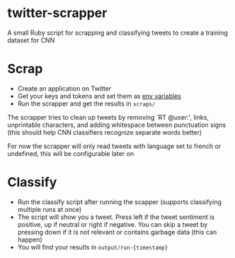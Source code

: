 # twitter-scrapper
A small Ruby script for scrapping and classifying tweets to create a training dataset for CNN

# Scrap

* Create an application on Twitter
* Get your keys and tokens and set them as [env variables](https://github.com/Schlipak/twitter-scrapper/blob/master/scrapper#L17-L20)
* Run the scrapper and get the results in `scraps/`

The scrapper tries to clean up tweets by removing \`RT @user:', links, unprintable characters, and adding whitespace between punctuation signs (this should help CNN classifiers recognize separate words better)

For now the scrapper will only read tweets with language set to french or undefined, this will be configurable later on

# Classify

* Run the classify script after running the scapper (supports classifying multiple runs at once)
* The script will show you a tweet. Press left if the tweet sentiment is positive, up if neutral or right if negative. You can skip a tweet by pressing down if it is not relevant or contains garbage data (this can happen)
* You will find your results in `output/run-{timestamp}`
